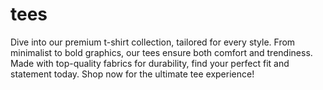 # tees
Dive into our premium t-shirt collection, tailored for every style. From minimalist to bold graphics, our tees ensure both comfort and trendiness. Made with top-quality fabrics for durability, find your perfect fit and statement today. Shop now for the ultimate tee experience!
